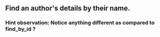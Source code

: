 ## Find an author's details by their name.

### Hint observation: Notice anything different as compared to find_by_id ?
